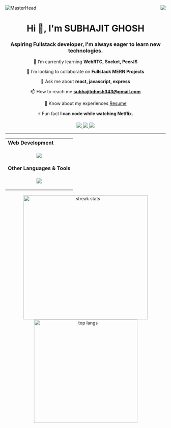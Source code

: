 ![MasterHead](https://repository-images.githubusercontent.com/588181932/e36ec678-7984-4cdd-8e4c-a3932772ff8e)
<img align="right" src="https://visitor-badge.laobi.icu/badge?page_id=santanu4246.santanu4246" />

<h1 align="center">Hi 👋, I'm SUBHAJIT GHOSH</h1>
<h3 align="center">Aspiring Fullstack developer, I'm always eager to learn new technologies.</h3>

<div align="center">
  
🌱 I’m currently learning **WebRTC, Socket, PeerJS**
  
👯 I’m looking to collaborate on **Fullstack MERN Projects**

💬 Ask me about **react, javascript, express**

📫 How to reach me **subhajitghosh343@gmail.com**

📄 Know about my experiences [Resume](https://drive.google.com/file/d/1YeCF2zravbAeZt65sZq4KAUIxiZoAjj3/view?usp=sharing)

⚡ Fun fact **I can code while watching Netflix.**

</div>

<div align="center"> 
  <a href="mailto:subhajitghosh343@gmail.com">
    <img src="https://img.shields.io/badge/Gmail-333333?style=for-the-badge&logo=gmail&logoColor=red" />
  </a>
  <a href="https://linkedin.com/in/subhajitghosh-orrin" target="_blank">
    <img src="https://img.shields.io/badge/LinkedIn-0077B5?style=for-the-badge&logo=linkedin&logoColor=white" target="_blank" />
  </a>
  <a href="https://subhajitorrin.github.io" target="_blank">
     <img src="https://img.shields.io/badge/Portfolio-FF5722?style=for-the-badge&logo=todoist&logoColor=white" target="_blank" />
  </a>
</div>

<p align="center">     </p>
<hr/>

<div align="center">
  <table style="width: 100%;">
  <tr><td><strong >Web Development</strong></td></tr>
  <tr>
    <td>
      <p align="center">
        <a href="https://skillicons.dev">
          <img src="https://skillicons.dev/icons?i=vite,html,css,javascript,react,tailwind,postman,npm,nodejs,mongodb,firebase,express" />
        </a>
      </p>
    </td>
  </tr>

  <tr><td><strong align="center">Other Languages & Tools</strong></td></tr>
  <tr>
    <td>
      <p align="center">
        <a href="https://skillicons.dev">
          <img src="https://skillicons.dev/icons?i=vscode,vercel,replit,py,java,git,cpp,c" />
        </a>
      </p>
    </td>
  </tr>
</table>
</div>





<div align=center>
  <img width=390 src="https://github-readme-streak-stats-salesp07.vercel.app/?user=subhajitorrin&count_private=true&theme=react&border_radius=10" alt="streak stats"/>
  <br/>
  <img width=325 align="center" src="https://github-readme-stats-salesp07.vercel.app/api/top-langs/?username=subhajitorrin&hide=HTML&langs_count=8&layout=compact&theme=react&border_radius=10&size_weight=0.5&count_weight=0.5&exclude_repo=github-readme-stats" alt="top langs" />
</div>
